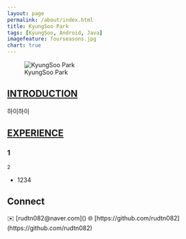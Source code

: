 ```yaml
---
layout: page
permalink: /about/index.html
title: KyungSoo Park
tags: [KyungSoo, Android, Java]
imagefeature: fourseasons.jpg
chart: true
---
```


<figure>
  <img src="{{ site.url }}/images/KyungSoo.png" alt="KyungSoo Park">
  <figcaption>KyungSoo Park</figcaption>
</figure>

## [INTRODUCTION]()

하이하이

## [EXPERIENCE]()
### 1
<sub>2</sub>
- 1234

<h2>Connect</h2>
✉️ [rudtn082@naver.com]()  
🌐 [https://github.com/rudtn082](https://github.com/rudtn082)
